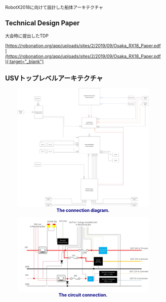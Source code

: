 RobotX2018に向けて設計した船体アーキテクチャ

## Technical Design Paper

大会時に提出したTDP

[https://robonation.org/app/uploads/sites/2/2019/09/Osaka_RX18_Paper.pdf](https://robonation.org/app/uploads/sites/2/2019/09/Osaka_RX18_Paper.pdf){:target="_blank"}


## USVトップレベルアーキテクチャ



<figure>
  <img width="1000" src="The_connection_diagram.png">
  <figcaption style="caption-side:bottom;text-align:center;font-weight:bold;color:navy">The connection diagram.</figcaption>
</figure>

<figure>
  <img width="1000" src="The_circuit_connection.png">
  <figcaption style="caption-side:bottom;text-align:center;font-weight:bold;color:navy">The circuit connection.</figcaption>
</figure>